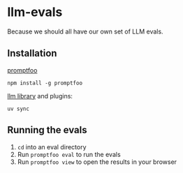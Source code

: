 # llm-evals

Because we should all have our own set of LLM evals.

## Installation

[promptfoo](https://www.promptfoo.dev/docs/installation/)

```
npm install -g promptfoo
```

[llm library](https://llm.datasette.io/en/stable/) and plugins:

```
uv sync
```

## Running the evals

1. `cd` into an eval directory
2. Run `promptfoo eval` to run the evals
3. Run `promptfoo view` to open the results in your browser


